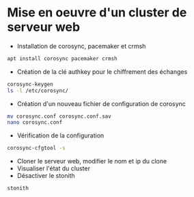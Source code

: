 # Mise en oeuvre d'un cluster de serveur web
- Installation de corosync, pacemaker et crmsh
````bash
apt install corosync pacemaker crmsh
````
- Création de la clé authkey pour le chiffrement des échanges
````bash
corosync-keygen
ls -l /etc/corosync/
````
- Création d'un nouveau fichier de configuration de corosync
````bash
mv corosync.conf corosync.conf.sav
nano corosync.conf
````
- Vérification de la configuration
````bash
corosync-cfgtool -s
````
- Cloner le serveur web, modifier le nom et ip du clone
- Visualiser l'état du cluster
- Désactiver le stonith
````bash
stonith
````
